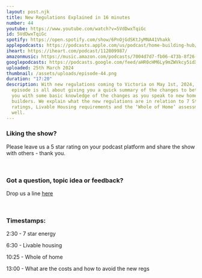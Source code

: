 ```yaml
---
layout: post.njk
title: New Regulations Explained in 16 minutes
number: 44
youtube: https://www.youtube.com/watch?v=5VdDwxTqiGc
id: 5VdDwxTqiGc
spotify: https://open.spotify.com/show/6PnOjGdSKtJyMNA41Vhakk
applepodcasts: https://podcasts.apple.com/us/podcast/home-building-hub/id1681936589
iheart: https://iheart.com/podcast/112809987/
amazonmusic: https://music.amazon.com/podcasts/7004d7d7-fb06-473b-8f26-8ce9992cac11
googlepodcasts: https://podcasts.google.com/feed/aHR0cHM6Ly9mZWVkcy5idXp6c3Byb3V0LmNvbS8yMTM5MTU1LnJzcw==
uploaded: 25th March 2024
thumbnail: /assets/uploads/episode-44.png
duration: "17:20"
description: With new regulations coming to Victoria on May 1st, 2024, this
  episode is all about giving you a quick summary of the changes to better equip
  you with some basic knowledge of the changes as you speak to new home
  builders. We explain what the new regulations are in relation to 7 Star energy
  ratings, Livable Housing requirements and the ‘Whole of Home’ assessment as
  well.
---
```

### Liking the show?

Please leave us a 5 star rating on your podcast platform and share the show with others - thank you.

<br>

### Got a question, topic idea or feedback?

Drop us a line <a href="/contact" id="contact-us" target="_blank">here</a>

<br>

### Timestamps:

2:30 - 7 star energy 

6:30 - Livable housing 

10:25 - Whole of home 

13:00 - What are the costs and how to avoid the new regs